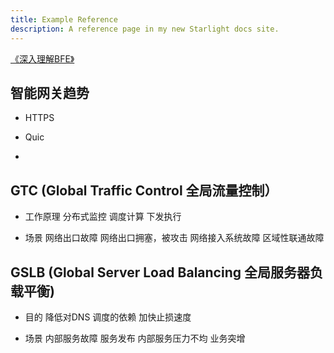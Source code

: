 ```yaml
---
title: Example Reference
description: A reference page in my new Starlight docs site.
---
```


[《深入理解BFE》](https://github.com/baidu/bfe-book)

## 智能网关趋势

- HTTPS

- Quic

-

## GTC (Global Traffic Control 全局流量控制）

- 工作原理
分布式监控
调度计算
下发执行

- 场景
网络出口故障
网络出口拥塞，被攻击
网络接入系统故障
区域性联通故障

## GSLB (Global Server Load Balancing 全局服务器负载平衡)

- 目的
降低对DNS 调度的依赖
加快止损速度

- 场景
  内部服务故障
  服务发布
  内部服务压力不均
  业务突增
